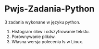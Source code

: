 # Pwjs-Zadania-Python
3 zadania wykonane w języku python.
1. Histogram słów i odszyfrowanie tekstu.
2. Porównywanie plików.
3. Własna wersja polecenia ls w Linux.

